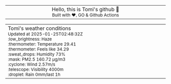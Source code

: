 
<div align="center">
<table>
<tbody>
<td align="center">
<img width="2000" height="0"><br>
Hello, this is Tomi's github 👋<br>
<sup>Built with ❤️, GO & Github Actions</sup><br>
<img width="2000" height="0">
</td>
</tbody>
</table>
</div>
<table>
<tbody>
<td align="left">
<img width="2000" height="0"><br>
Tomi's weather conditions<br>
<sup>Updated at 2025-01-25T02:48:32Z</sup><br>
<sup>:low_brightness: Haze</sup><br>
<sup>:thermometer: Temperature 29.41 </sup><br>
<sup>:thermometer: Feels like 34.29</sup><br>
<sup>:sweat_drops: Humidity 73%</sup><br>
<sup>:mask: PM2.5 160.72 μg/m3</sup><br>
<sup>:cyclone: Wind 2.57m/s </sup><br>
<sup>:telescope: Visibility 4000m </sup><br>
<sup>:droplet: Rain 0mm/last 1h </sup><br>
<img width="2000" height="0">
</td>
<td align="left">
<img width="2000" height="0"><br>
<br>
<img width="2000" height="0">
</td>
</tbody>
</table>
</div>
    